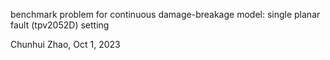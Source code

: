benchmark problem for continuous damage-breakage model: single planar fault (tpv2052D) setting

Chunhui Zhao, Oct 1, 2023